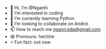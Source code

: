 - 👋 Hi, I’m @Nganhi
- 👀 I’m interested in coding
- 🌱 I’m currently learning Python
- 💞️ I’m looking to collaborate on Androi
- 📫 How to reach me ngann.kda@gmail.com
- 😄 Pronouns: her/she
- ⚡ Fun fact: not now

<!---
Nganhi/Nganhi is a ✨ special ✨ repository because its `README.md` (this file) appears on your GitHub profile.
You can click the Preview link to take a look at your changes.
--->
